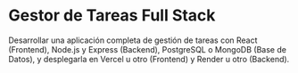 # Gestor de Tareas Full Stack


Desarrollar una aplicación completa de gestión de tareas con React (Frontend), Node.js y Express (Backend), PostgreSQL o MongoDB (Base de Datos), y desplegarla en Vercel u otro (Frontend) y Render u otro (Backend).
